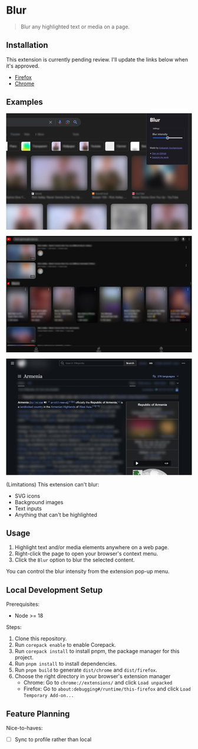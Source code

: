 # Blur

> Blur any highlighted text or media on a page.

## Installation

This extension is currently pending review. I'll update the links below when it's approved.

- [Firefox](TODO:)
- [Chrome](TODO:)

## Examples

![Google image search results blurred out. The browser address bar has a popup open for the extension, with a range slider to change the blur intensity.](./screenshots/google.jpg)

![YouTube video search results, with all text and images blurred out.](./screenshots/youtube.jpg)

![Wikipedia article on Armenia, with most text and images blurred out.](./screenshots/wikipedia.jpg)

(Limitations) This extension can't blur:

- SVG icons
- Background images
- Text inputs
- Anything that can't be highlighted

## Usage

1. Highlight text and/or media elements anywhere on a web page.
2. Right-click the page to open your browser's context menu.
3. Click the `Blur` option to blur the selected content.

You can control the blur intensity from the extension pop-up menu.

## Local Development Setup

Prerequisites:
- Node >= 18

Steps:
1. Clone this repository.
2. Run `corepack enable` to enable Corepack.
3. Run `corepack install` to install pnpm, the package manager for this project.
4. Run `pnpm install` to install dependencies.
5. Run `pnpm build` to generate `dist/chrome` and `dist/firefox`.
6. Choose the right directory in your browser's extension manager
    - Chrome: Go to `chrome://extensions/` and click `Load unpacked`
    - Firefox: Go to `about:debugging#/runtime/this-firefox` and click `Load Temporary Add-on...`

## Feature Planning

Nice-to-haves:
- [ ] Sync to profile rather than local